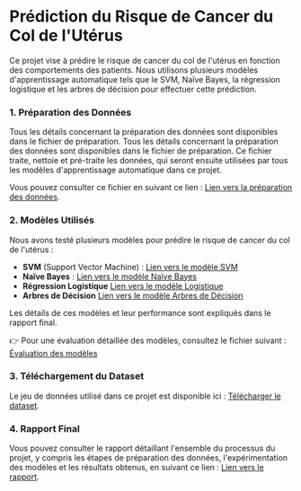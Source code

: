 # Prédiction du Risque de Cancer du Col de l'Utérus

Ce projet vise à prédire le risque de cancer du col de l'utérus en fonction des comportements des patients. Nous utilisons plusieurs modèles d'apprentissage automatique tels que le SVM, Naïve Bayes, la régression logistique et les arbres de décision pour effectuer cette prédiction.


### 1. Préparation des Données
Tous les détails concernant la préparation des données sont disponibles dans le fichier de préparation. Tous les détails concernant la préparation des données sont disponibles dans le fichier de préparation. Ce fichier traite, nettoie et pré-traite les données, qui seront ensuite utilisées par tous les modèles d'apprentissage automatique dans ce projet. 

Vous pouvez consulter ce fichier en suivant ce lien : [Lien vers la préparation des données](https://github.com/marktr11/Cervical-Cancer-Risk-Classification/blob/main/Code/Preparation.ipynb).

### 2. Modèles Utilisés
Nous avons testé plusieurs modèles pour prédire le risque de cancer du col de l'utérus :
- **SVM** (Support Vector Machine) : [Lien vers le modèle SVM](https://github.com/marktr11/Cervical-Cancer-Risk-Classification/blob/main/Code/SVM.ipynb)
- **Naïve Bayes** : [Lien vers le modèle Naïve Bayes](https://github.com/marktr11/Cervical-Cancer-Risk-Classification/blob/main/Code/NaiveBayes.ipynb)
- **Régression Logistique** [Lien vers le modèle Logistique](https://github.com/marktr11/Cervical-Cancer-Risk-Classification/blob/main/Code/logistique_regression.ipynb)
- **Arbres de Décision** [Lien vers le modèle Arbres de Décision](https://github.com/marktr11/Cervical-Cancer-Risk-Classification/blob/main/Code/TreeDecision.ipynb)

Les détails de ces modèles et leur performance sont expliqués dans le rapport final.

👉 Pour une évaluation détaillée des modèles, consultez le fichier suivant : [Évaluation des modèles](https://github.com/marktr11/Cervical-Cancer-Risk-Classification/blob/main/Code/Comparer%20les%20mod%C3%A8les.ipynb)

### 3. Téléchargement du Dataset
Le jeu de données utilisé dans ce projet est disponible ici : [Télécharger le dataset](https://github.com/marktr11/Cervical-Cancer-Risk-Classification/blob/main/Data/sobar-72.csv).

### 4. Rapport Final
Vous pouvez consulter le rapport détaillant l'ensemble du processus du projet, y compris les étapes de préparation des données, l'expérimentation des modèles et les résultats obtenus, en suivant ce lien : [Lien vers le rapport](https://github.com/marktr11/Cervical-Cancer-Risk-Classification/blob/main/Rapport/Cervical_Cancer_Risk_Classification.pdf).
